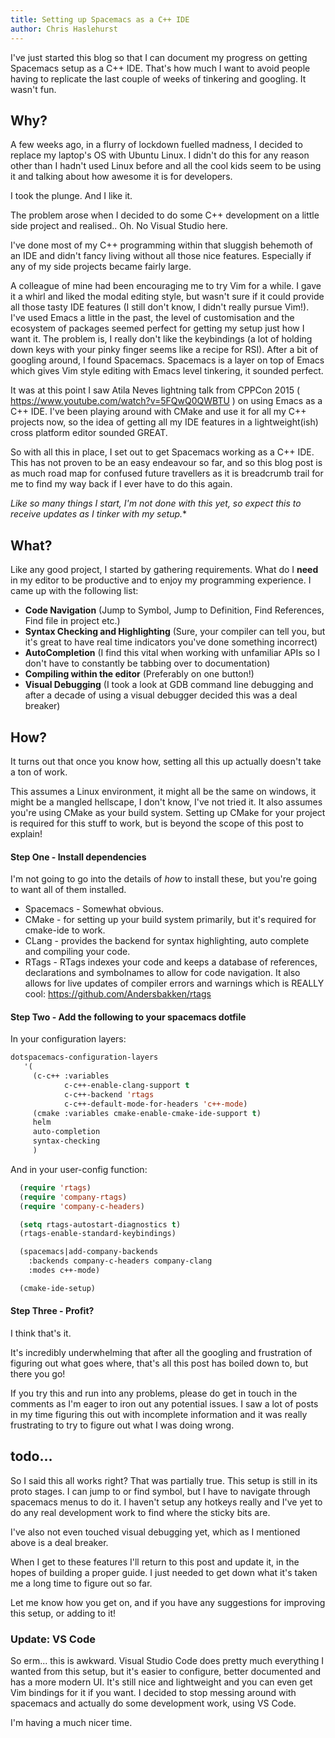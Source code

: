 ```yaml
---
title: Setting up Spacemacs as a C++ IDE
author: Chris Haslehurst
---
```

I've just started this blog so that I can document my progress on getting Spacemacs setup as a C++ IDE. That's how much I want to avoid people having to replicate the last couple of weeks of tinkering and googling. It wasn't fun.

## Why?

A few weeks ago, in a flurry of lockdown fuelled madness, I decided to replace my laptop's OS with Ubuntu Linux. I didn't do this for any reason other than I hadn't used Linux before and all the cool kids seem to be using it and talking about how awesome it is for developers. 

I took the plunge. And I like it.

The problem arose when I decided to do some C++ development on a little side project and realised.. Oh. No Visual Studio here.

I've done most of my C++ programming within that sluggish behemoth of an IDE and didn't fancy living without all those nice features. Especially if any of my side projects became fairly large.

A colleague of mine had been encouraging me to try Vim for a while. I gave it a whirl and liked the modal editing style, but wasn't sure if it could provide all those tasty IDE features (I still don't know, I didn't really pursue Vim!). I've used Emacs a little in the past, the level of customisation and the ecosystem of packages seemed perfect for getting my setup just how I want it. The problem is, I really don't like the keybindings (a lot of holding down keys with your pinky finger seems like a recipe for RSI). After a bit of googling around, I found Spacemacs. Spacemacs is a layer on top of Emacs which gives Vim style editing with Emacs level tinkering, it sounded perfect.

It was at this point I saw Atila Neves lightning talk from CPPCon 2015 ( https://www.youtube.com/watch?v=5FQwQ0QWBTU ) on using Emacs as a C++ IDE. I've been playing around with CMake and use it for all my C++ projects now, so the idea of getting all my IDE features in a lightweight(ish) cross platform editor sounded GREAT.

So with all this in place, I set out to get Spacemacs working as a C++ IDE. This has not proven to be an easy endeavour so far, and so this blog post is as much road map for confused future travellers as it is breadcrumb trail for me to find my way back if I ever have to do this again.

*Like so many things I start, I'm not done with this yet, so expect this to receive updates as I tinker with my setup.**

## What?

Like any good project, I started by gathering requirements. What do I **need** in my editor to be productive and to enjoy my programming experience. I came up with the following list:

- **Code Navigation** (Jump to Symbol, Jump to Definition, Find References, Find file in project etc.)
- **Syntax Checking and Highlighting** (Sure, your compiler can tell you, but it's great to have real time indicators you've done something incorrect)
- **AutoCompletion** (I find this vital when working with unfamiliar APIs so I don't have to constantly be tabbing over to documentation)
- **Compiling within the editor** (Preferably on one button!)
- **Visual Debugging** (I took a look at GDB command line debugging and after a decade of using a visual debugger decided this was a deal breaker)

## How?

It turns out that once you know how, setting all this up actually doesn't take a ton of work.

This assumes a Linux environment, it might all be the same on windows, it might be a mangled hellscape, I don't know, I've not tried it. It also assumes you're using CMake as your build system. Setting up CMake for your project is required for this stuff to work, but is beyond the scope of this post to explain!

#### Step One - Install dependencies

I'm not going to go into the details of *how* to install these, but you're going to want all of them installed.

- Spacemacs - Somewhat obvious.
- CMake - for setting up your build system primarily, but it's required for cmake-ide to work.
- CLang - provides the backend for syntax highlighting, auto complete and compiling your code.
- RTags - RTags indexes your code and keeps a database of references, declarations and symbolnames to allow for code navigation. It also allows for live updates of compiler errors and warnings which is REALLY cool: https://github.com/Andersbakken/rtags

#### Step Two - Add the following to your spacemacs dotfile

In your configuration layers:

```lisp
dotspacemacs-configuration-layers
   '(
     (c-c++ :variables
            c-c++-enable-clang-support t
            c-c++-backend 'rtags
            c-c++-default-mode-for-headers 'c++-mode)
     (cmake :variables cmake-enable-cmake-ide-support t)
     helm
     auto-completion 
     syntax-checking
     )
```

And in your user-config function:

```lisp
  (require 'rtags) 
  (require 'company-rtags)
  (require 'company-c-headers)

  (setq rtags-autostart-diagnostics t)
  (rtags-enable-standard-keybindings)

  (spacemacs|add-company-backends
    :backends company-c-headers company-clang
    :modes c++-mode)

  (cmake-ide-setup)

```
#### Step Three - Profit?

I think that's it. 

It's incredibly underwhelming that after all the googling and frustration of figuring out what goes where, that's all this post has boiled down to, but there you go!

If you try this and run into any problems, please do get in touch in the comments as I'm eager to iron out any potential issues. I saw a lot of posts in my time figuring this out with incomplete information and it was really frustrating to try to figure out what I was doing wrong.
## todo...

So I said this all works right? That was partially true. This setup is still in its proto stages. I can jump to or find symbol, but I have to navigate through spacemacs menus to do it. I haven't setup any hotkeys really and I've yet to do any real development work to find where the sticky bits are.

I've also not even touched visual debugging yet, which as I mentioned above is a deal breaker.

When I get to these features I'll return to this post and update it, in the hopes of building a proper guide. I just needed to get down what it's taken me a long time to figure out so far.

Let me know how you get on, and if you have any suggestions for improving this setup, or adding to it!

### Update: VS Code

So erm... this is awkward. Visual Studio Code does pretty much everything I wanted from this setup, but it's easier to configure, better documented and has a more modern UI. It's still nice and lightweight and you can even get Vim bindings for it if you want. I decided to stop messing around with spacemacs and actually do some development work, using VS Code.

I'm having a much nicer time.
